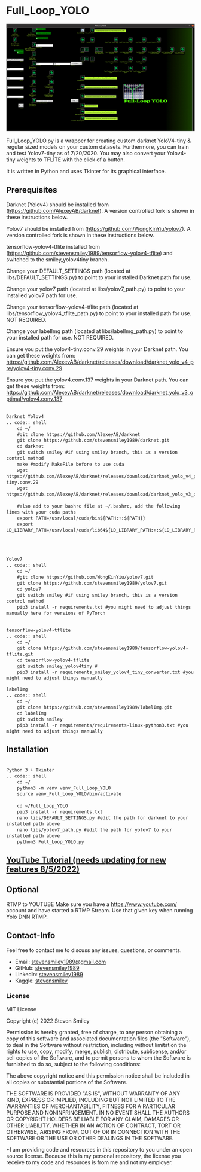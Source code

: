 # Full_Loop_YOLO
![Full_Loop_YOLO.py](https://github.com/stevensmiley1989/Full_Loop_YOLO/blob/main/misc/Full_Loop_YOLO_GUI_Screenshot.png)

Full_Loop_YOLO.py is a wrapper for creating custom darknet YoloV4-tiny &amp; regular sized models on your custom datasets.
Furthermore, you can train and test Yolov7-tiny as of 7/20/2020.  You may also convert your Yolov4-tiny weights to TFLITE with the click of a button.

It is written in Python and uses Tkinter for its graphical interface.

Prerequisites
------------------

Darknet (Yolov4) should be installed from (https://github.com/AlexeyAB/darknet).  A version controlled fork is shown in these instructions below.

Yolov7 should be installed from (https://github.com/WongKinYiu/yolov7).  A version controlled fork is shown in these instructions below.

tensorflow-yolov4-tflite installed from (https://github.com/stevensmiley1989/tensorflow-yolov4-tflite) and switched to the smiley_yolov4tiny branch.

Change your DEFAULT_SETTINGS path (located at libs/DEFAULT_SETTINGS.py) to point to your installed Darknet path for use.  

Change your yolov7 path (located at libs/yolov7_path.py) to point to your installed yolov7 path for use. 

Change your tensorflow-yolov4-tflite path (located at libs/tensorflow_yolov4_tflite_path.py) to point to your installed path for use.  NOT REQUIRED.

Change your labelImg path (located at libs/labelImg_path.py) to point to your installed path for use.  NOT REQUIRED.

Ensure you put the yolov4-tiny.conv.29 weights in your Darknet path.  You can get these weights from:
https://github.com/AlexeyAB/darknet/releases/download/darknet_yolo_v4_pre/yolov4-tiny.conv.29

Ensure you put the yolov4.conv.137 weights in your Darknet path.  You can get these weights from:
https://github.com/AlexeyAB/darknet/releases/download/darknet_yolo_v3_optimal/yolov4.conv.137

~~~~~~~

Darknet Yolov4
.. code:: shell
    cd ~/
    #git clone https://github.com/AlexeyAB/darknet
    git clone https://github.com/stevensmiley1989/darknet.git
    cd darknet
    git switch smiley #if using smiley branch, this is a version control method
    make #modify MakeFile before to use cuda
    wget https://github.com/AlexeyAB/darknet/releases/download/darknet_yolo_v4_pre/yolov4-tiny.conv.29
    wget https://github.com/AlexeyAB/darknet/releases/download/darknet_yolo_v3_optimal/yolov4.conv.137
    
    #also add to your bashrc file at ~/.bashrc, add the following lines with your cuda paths
    export PATH=/usr/local/cuda/bin${PATH:+:${PATH}}
    export LD_LIBRARY_PATH=/usr/local/cuda/lib64${LD_LIBRARY_PATH:+:${LD_LIBRARY_PATH}}

    
~~~~~~~


~~~~~~~

Yolov7
.. code:: shell
    cd ~/
    #git clone https://github.com/WongKinYiu/yolov7.git
    git clone https://github.com/stevensmiley1989/yolov7.git
    cd yolov7
    git switch smiley #if using smiley branch, this is a version control method
    pip3 install -r requirements.txt #you might need to adjust things manually here for versions of PyTorch    
~~~~~~~

~~~~~~~

tensorflow-yolov4-tflite
.. code:: shell
    cd ~/
    git clone https://github.com/stevensmiley1989/tensorflow-yolov4-tflite.git
    cd tensorflow-yolov4-tflite
    git switch smiley_yolov4tiny #
    pip3 install -r requirements_smiley_yolov4_tiny_converter.txt #you might need to adjust things manually    
~~~~~~~

~~~~~~~
labelImg
.. code:: shell
    cd ~/
    git clone https://github.com/stevensmiley1989/labelImg.git
    cd labelImg
    git switch smiley
    pip3 install -r requirements/requirements-linux-python3.txt #you might need to adjust things manually    
~~~~~~~


Installation
------------------
~~~~~~~

Python 3 + Tkinter
.. code:: shell
    cd ~/
    python3 -m venv venv_Full_Loop_YOLO
    source venv_Full_Loop_YOLO/bin/activate
    
    cd ~/Full_Loop_YOLO
    pip3 install -r requirements.txt
    nano libs/DEFAULT_SETTINGS.py #edit the path for darknet to your installed path above
    nano libs/yolov7_path.py #edit the path for yolov7 to your installed path above
    python3 Full_Loop_YOLO.py
~~~~~~~

## [YouTube Tutorial (needs updating for new features 8/5/2022) ](https://youtu.be/3cNyFcDw4ks)

Optional
------------------
RTMP to YOUTUBE
Make sure you have a https://www.youtube.com/ account and have started a RTMP Stream.
Use that given key when running Yolo DNN RTMP.


## Contact-Info<a class="anchor" id="4"></a>

Feel free to contact me to discuss any issues, questions, or comments.

* Email: [stevensmiley1989@gmail.com](mailto:stevensmiley1989@gmail.com)
* GitHub: [stevensmiley1989](https://github.com/stevensmiley1989)
* LinkedIn: [stevensmiley1989](https://www.linkedin.com/in/stevensmiley1989)
* Kaggle: [stevensmiley](https://www.kaggle.com/stevensmiley)

### License <a class="anchor" id="5"></a>
MIT License

Copyright (c) 2022 Steven Smiley

Permission is hereby granted, free of charge, to any person obtaining a copy
of this software and associated documentation files (the "Software"), to deal
in the Software without restriction, including without limitation the rights
to use, copy, modify, merge, publish, distribute, sublicense, and/or sell
copies of the Software, and to permit persons to whom the Software is
furnished to do so, subject to the following conditions:

The above copyright notice and this permission notice shall be included in all
copies or substantial portions of the Software.

THE SOFTWARE IS PROVIDED "AS IS", WITHOUT WARRANTY OF ANY KIND, EXPRESS OR
IMPLIED, INCLUDING BUT NOT LIMITED TO THE WARRANTIES OF MERCHANTABILITY,
FITNESS FOR A PARTICULAR PURPOSE AND NONINFRINGEMENT. IN NO EVENT SHALL THE
AUTHORS OR COPYRIGHT HOLDERS BE LIABLE FOR ANY CLAIM, DAMAGES OR OTHER
LIABILITY, WHETHER IN AN ACTION OF CONTRACT, TORT OR OTHERWISE, ARISING FROM,
OUT OF OR IN CONNECTION WITH THE SOFTWARE OR THE USE OR OTHER DEALINGS IN THE
SOFTWARE.

*I am providing code and resources in this repository to you under an open source license.  Because this is my personal repository, the license you receive to my code and resources is from me and not my employer. 
